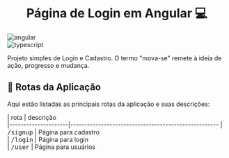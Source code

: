 [TYPESCRIPT__BADGE]: https://img.shields.io/badge/typescript-D4FAFF?style=for-the-badge&logo=typescript
[ANGULAR__BADGE]: https://img.shields.io/badge/Angular-red?style=for-the-badge&logo=angular

<h1 align="center" style="font-weight: bold;"> Página de Login em Angular 💻</h1>

![angular][ANGULAR__BADGE]  
![typescript][TYPESCRIPT__BADGE]  

Projeto simples de Login e Cadastro.
O termo "mova-se" remete à ideia de ação, progresso e mudança.

<h2 id="routes">📍 Rotas da Aplicação</h2>

Aqui estão listadas as principais rotas da aplicação e suas descrições:

​| rota               | descrição                                          
|---------------------|-----------------------------------------------------
| <kbd>/signup</kbd>  | Página para cadastro  
| <kbd>/login</kbd>   | Página para login  
| <kbd>/user</kbd>    | Página para usuários  


